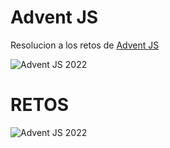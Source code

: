 # Advent JS
Resolucion a los retos de [Advent JS](https://adventjs.dev/)

![Advent JS 2022](https://i.imgur.com/HUihoze.jpg)

# RETOS
![Advent JS 2022](https://adventjs.dev/challenges-2022/1.svg)